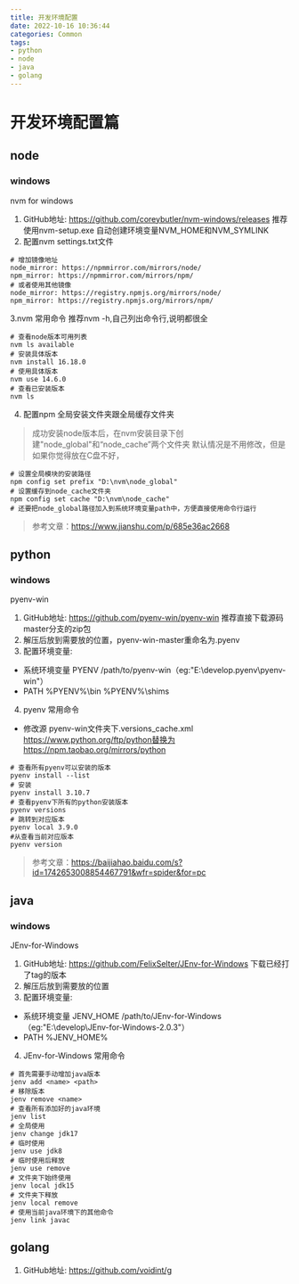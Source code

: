 ```yaml
---
title: 开发环境配置
date: 2022-10-16 10:36:44
categories: Common
tags: 
- python 
- node 
- java
- golang
---
```

# 开发环境配置篇
## node
### windows
nvm for windows
1. GitHub地址: https://github.com/coreybutler/nvm-windows/releases
推荐使用nvm-setup.exe 自动创建环境变量NVM_HOME和NVM_SYMLINK
2. 配置nvm settings.txt文件
```shell
# 增加镜像地址
node_mirror: https://npmmirror.com/mirrors/node/
npm_mirror: https://npmmirror.com/mirrors/npm/
# 或者使用其他镜像
node_mirror: https://registry.npmjs.org/mirrors/node/
npm_mirror: https://registry.npmjs.org/mirrors/npm/
```
3.nvm 常用命令
推荐nvm -h,自己列出命令行,说明都很全
```shell
# 查看node版本可用列表
nvm ls available
# 安装具体版本
nvm install 16.18.0
# 使用具体版本
nvm use 14.6.0
# 查看已安装版本
nvm ls
```
4. 配置npm 全局安装文件夹跟全局缓存文件夹 
>成功安装node版本后，在nvm安装目录下创建"node_global"和“node_cache”两个文件夹
默认情况是不用修改，但是如果你觉得放在C盘不好，

```shell
# 设置全局模块的安装路径
npm config set prefix "D:\nvm\node_global"
# 设置缓存到node_cache文件夹
npm config set cache "D:\nvm\node_cache"
# 还要把node_global路径加入到系统环境变量path中，方便直接使用命令行运行
```
>参考文章：https://www.jianshu.com/p/685e36ac2668

## python
### windows
pyenv-win
1. GitHub地址: https://github.com/pyenv-win/pyenv-win
推荐直接下载源码master分支的zip包
2. 解压后放到需要放的位置，pyenv-win-master重命名为.pyenv
3. 配置环境变量:
- 系统环境变量 PYENV /path/to/pyenv-win（eg:"E:\develop\.pyenv\pyenv-win"）
- PATH %PYENV%\bin %PYENV%\shims
4. pyenv 常用命令
- 修改源
  pyenv-win文件夹下.versions_cache.xml
  https://www.python.org/ftp/python替换为https://npm.taobao.org/mirrors/python
```shell
# 查看所有pyenv可以安装的版本
pyenv install --list
# 安装
pyenv install 3.10.7
# 查看pyenv下所有的python安装版本
pyenv versions
# 跳转到对应版本
pyenv local 3.9.0
#从查看当前对应版本
pyenv version
```
>参考文章：https://baijiahao.baidu.com/s?id=1742653008854467791&wfr=spider&for=pc

## java
### windows
JEnv-for-Windows
1. GitHub地址: https://github.com/FelixSelter/JEnv-for-Windows
下载已经打了tag的版本
2. 解压后放到需要放的位置
3. 配置环境变量:
- 系统环境变量 JENV_HOME /path/to/JEnv-for-Windows（eg:"E:\develop\JEnv-for-Windows-2.0.3"）
- PATH %JENV_HOME%
4. JEnv-for-Windows 常用命令
```shell
# 首先需要手动增加java版本
jenv add <name> <path>
# 移除版本
jenv remove <name>
# 查看所有添加好的java环境
jenv list
# 全局使用
jenv change jdk17
# 临时使用
jenv use jdk8
# 临时使用后释放
jenv use remove
# 文件夹下始终使用
jenv local jdk15
# 文件夹下释放
jenv local remove
# 使用当前java环境下的其他命令
jenv link javac
```
## golang
1. GitHub地址: https://github.com/voidint/g
